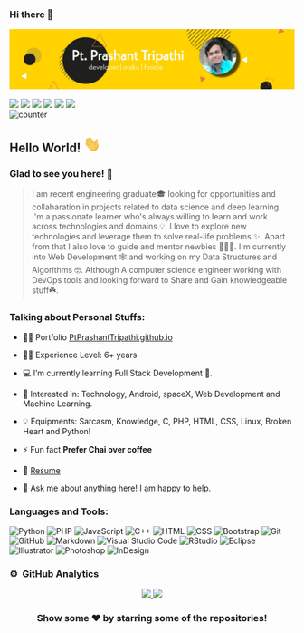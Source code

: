 ### Hi there 👋

<!--
**yuvraajnarula/yuvraajnarula** is a ✨ _special_ ✨ repository because its `README.md` (this file) appears on your GitHub profile.

Here are some ideas to get you started:

- 🔭 I’m currently working on ...
- 🌱 I’m currently learning ...
- 👯 I’m looking to collaborate on ...
- 🤔 I’m looking for help with ...
- 💬 Ask me about ...
- 📫 How to reach me: ...
- 😄 Pronouns: ...
- ⚡ Fun fact: ...
<img align="center" src="https://github-readme-stats.vercel.app/api?username=yuvraajnarula&show_icons=true&theme=radical" alt="yuvraajnarula" />
-->

![banner](https://raw.githubusercontent.com/PtPrashantTripathi/PtPrashantTripathi/master/PicsArt_07-21-08.59.54.jpg)
<!--chang links and imgs with yours-->
[<img src="https://img.shields.io/badge/twitter-%231DA1F2.svg?&style=for-the-badge&logo=twitter&logoColor=white" />](https://twitter.com/ptprashant09) 
[<img src="https://img.shields.io/badge/linkedin-%230077B5.svg?&style=for-the-badge&logo=linkedin&logoColor=white" />](https://www.linkedin.com/in/ptprashanttripathi/) 
[<img src = "https://img.shields.io/badge/instagram-%23E4405F.svg?&style=for-the-badge&logo=instagram&logoColor=white">](https://www.instagram.com/ptprashanttripathi/) 
[<img src = "https://img.shields.io/badge/telegram-%233498DB.svg?&style=for-the-badge&logo=telegram&logoColor=white">](https://t.me/ptprashanttripathi/) 
[<img src = "https://img.shields.io/badge/facebook-%231877F2.svg?&style=for-the-badge&logo=facebook&logoColor=white">](https://www.facebook.com/ptprashanttripathi) 
[<img src="https://img.shields.io/badge/DEV.TO-%230A0A0A.svg?&style=for-the-badge&logo=dev-dot-to&logoColor=white" />](https://dev.to/ptprashanttripathi)  
![counter](https://komarev.com/ghpvc/?username=yuvraajnarula&style=flat-square)

## Hello World! <img src="https://raw.githubusercontent.com/ptprashanttripathi/ptprashanttripathi/master/hi.gif" width="30px"></h2>
### Glad to see you here! 🤩 &nbsp; 

>I am recent engineering graduate🎓 looking for opportunities and collabaration in projects related to data science and deep learning. I'm a passionate learner who's always willing to learn and work across technologies and domains 💡. I love to explore new technologies and leverage them to solve real-life problems ✨. Apart from that I also love to guide and mentor newbies 👨🏻‍💻. I'm currently into Web Development 🕸️ and working on my Data Structures and Algorithms 🤓. Although A computer science engineer working with DevOps tools and looking forward to Share and Gain knowledgeable stuff☘️.
### Talking about Personal Stuffs:

- 👨‍💻 Portfolio  [PtPrashantTripathi.github.io](https://PtPrashantTripathi.github.io)
- 👨‍🎓 Experience Level: 6+ years

- 💻 I’m currently learning Full Stack Development 🚀.

- 🧩 Interested in: Technology, Android, spaceX, Web Development and Machine Learning.

- 💡 Equipments: Sarcasm, Knowledge, C, PHP, HTML, CSS, Linux, Broken Heart and Python!

- ⚡ Fun fact **Prefer Chai over coffee**

- 📝 [Resume](https://github.com/PtPrashantTripathi/ptprashanttripathi.github.io/blob/master/PtPrashantTripathi-CV.pdf)

- 💬 Ask me about anything [here](https://github.com/PtPrashantTripathi/PtPrashantTripathi/issues/1)! I am happy to help.

### Languages and Tools:

![Python](https://img.shields.io/badge/-Python-333333?style=flat&logo=python) ![PHP](https://img.shields.io/badge/-Php-333333?style=flat&logo=Php&logoColor=FFA518) ![JavaScript](https://img.shields.io/badge/-JavaScript-333333?style=flat&logo=javascript) ![C++](https://img.shields.io/badge/-C++-333333?style=flat&logo=C%2B%2B&logoColor=00599C) ![HTML](https://img.shields.io/badge/-HTML-333333?style=flat&logo=HTML5) ![CSS](https://img.shields.io/badge/-CSS-333333?style=flat&logo=CSS3&logoColor=1572B6) ![Bootstrap](https://img.shields.io/badge/-Bootstrap-333333?style=flat&logo=bootstrap&logoColor=563D7C) ![Git](https://img.shields.io/badge/-Git-333333?style=flat&logo=git) ![GitHub](https://img.shields.io/badge/-GitHub-333333?style=flat&logo=github) ![Markdown](https://img.shields.io/badge/-Markdown-333333?style=flat&logo=markdown) ![Visual Studio Code](https://img.shields.io/badge/-Visual%20Studio%20Code-333333?style=flat&logo=visual-studio-code&logoColor=007ACC) ![RStudio](https://img.shields.io/badge/-RStudio-333333?style=flat&logo=rstudio) ![Eclipse](https://img.shields.io/badge/-Eclipse-333333?style=flat&logo=eclipse-ide&logoColor=2C2255) ![Illustrator](https://img.shields.io/badge/-Illustrator-333333?style=flat&logo=adobe-illustrator) ![Photoshop](https://img.shields.io/badge/-Photoshop-333333?style=flat&logo=adobe-photoshop) ![InDesign](https://img.shields.io/badge/-InDesign-333333?style=flat&logo=adobe-indesign)

### ⚙️ &nbsp;GitHub Analytics

<p align="center">
<a href="https://github.com/yuvraajnarula">
  <img height="180em" src="https://github-readme-stats-eight-theta.vercel.app/api?username=yuvraajnarula&show_icons=true&theme=vue-dark&include_all_commits=true&count_private=true" />
  <img height="180em" src="https://github-readme-stats-eight-theta.vercel.app/api/top-langs/?username=yuvraajnarula&layout=compact&exclude_lang=java+r&theme=vue-dark" />
</a>
</p>



<div align="center">

### Show some ❤️ by starring some of the repositories!

</div>
